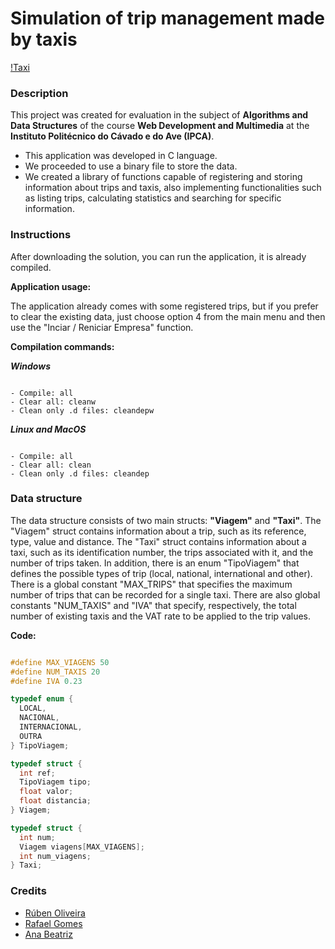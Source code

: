 # Simulation of trip management made by taxis

[!Taxi](https://i.pinimg.com/originals/57/07/26/570726f9398849aa200fbcba9466f9f2.gif)

### Description

This project was created for evaluation in the subject of **Algorithms and Data Structures** of the course **Web Development and Multimedia** at the **Instituto Politécnico do Cávado e do Ave (IPCA)**.

* This application was developed in C language. 
* We proceeded to use a binary file to store the data. 
* We created a library of functions capable of registering and storing information about trips and taxis, also implementing functionalities such as listing trips, calculating statistics and searching for specific information.

### Instructions

After downloading the solution, you can run the application, it is already compiled.


**Application usage:**

The application already comes with some registered trips, but if you prefer to clear the existing data, just choose option 4 from the main menu and then use the "Inciar / Reniciar Empresa" function.

**Compilation commands:**

***Windows***
```

- Compile: all
- Clear all: cleanw
- Clean only .d files: cleandepw

```

***Linux and MacOS***
```

- Compile: all
- Clear all: clean
- Clean only .d files: cleandep

```

### Data structure

The data structure consists of two main structs: **"Viagem"** and **"Taxi"**. The "Viagem" struct contains information about a trip, such as its reference, type, value and distance. The "Taxi" struct contains information about a taxi, such as its identification number, the trips associated with it, and the number of trips taken. In addition, there is an enum "TipoViagem" that defines the possible types of trip (local, national, international and other).
There is a global constant "MAX_TRIPS" that specifies the maximum number of trips that can be recorded for a single taxi. There are also global constants "NUM_TAXIS" and "IVA" that specify, respectively, the total number of existing taxis and the VAT rate to be applied to the trip values.

**Code:**
```c

#define MAX_VIAGENS 50
#define NUM_TAXIS 20
#define IVA 0.23

typedef enum {
  LOCAL,
  NACIONAL,
  INTERNACIONAL,
  OUTRA
} TipoViagem;

typedef struct {
  int ref;
  TipoViagem tipo;
  float valor;
  float distancia;
} Viagem;

typedef struct {
  int num;
  Viagem viagens[MAX_VIAGENS];
  int num_viagens;
} Taxi;

```

### Credits

- [Rúben Oliveira](https://github.com/RubenO94)
- [Rafael Gomes](https://github.com/RafaelGGomes)
- [Ana Beatriz](https://github.com/beaaax5)


